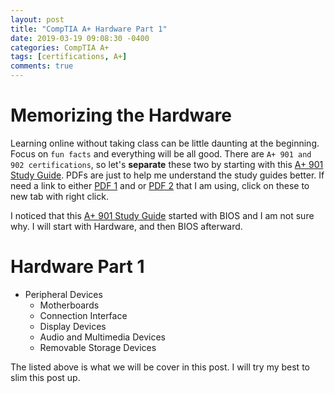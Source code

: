 ```yaml
---
layout: post
title: "CompTIA A+ Hardware Part 1"
date: 2019-03-19 09:08:30 -0400
categories: CompTIA A+
tags: [certifications, A+]
comments: true
---
```


# Memorizing the Hardware

Learning online without taking class can be little daunting at the beginning. Focus on `fun facts` and everything will be all good. There are `A+ 901 and 902 certifications`, so let's <b>separate</b> these two by starting with this [A+ 901 Study Guide][A+ 901 Study Guide].  PDFs are just to help me understand the study guides better. If need a link to either [PDF 1][PDF 1] and or [PDF 2][PDF 2] that I am using, click on these to new tab with right click.

I noticed that this [A+ 901 Study Guide][A+ 901 Study Guide] started with BIOS and I am not sure why. I will start with Hardware, and then BIOS afterward.

# Hardware Part 1
- Peripheral Devices
  - Motherboards
  - Connection Interface
  - Display Devices
  - Audio and Multimedia Devices
  - Removable Storage Devices

The listed above is what we will be cover in this post. I will try my best to slim this post up. 






[A+ 901 Study Guide]:https://docs.google.com/document/d/1Shh_BNuw4xh2mlr3UVBpBWqbvWJNnTtuSq12RFsjvAo/edit
[PDF 1]:http://ccilearning.com/comptia/CCILearning-Aplus-901-g186eng-sample.pdf
[PDF 2]:https://nh.lochoice.com/WCR/WCRContentDirectory/20066/093013s_ebook_v11.pdf
